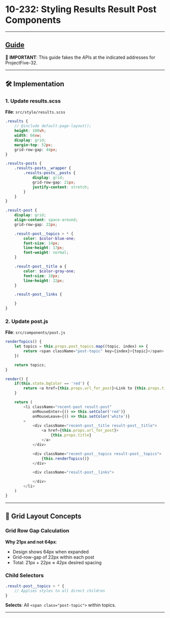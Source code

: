 # 10-232: Styling Results Result Post Components

---
**[Guide](https://devcamp.com/pt-full-stack-development-javascript-python-react/guide/styling-results-result-post-components)**
---

🎯 **IMPORTANT**: This guide fakes the APIs at the indicated addresses for ProjectFive-32.

---

## 🛠️ Implementation

### 1. Update results.scss

**File**: `src/style/results.scss`

```scss
.results {
    // @include default-page-layout();
    height: 100vh;
    width: 66vw;
    display: grid;
    margin-top: 52px;
    grid-row-gap: 44px;
}

.results-posts {
    .results-posts__wrapper {
        .results-posts__posts {
            display: grid;
            grid-row-gap: 21px;
            justify-content: stretch;
        }
    }
}

.result-post {
    display: grid;
    align-content: space-around;
    grid-row-gap: 22px;

    .result-post__topics > * {
        color: $color-blue-one;
        font-size: 14px;
        line-height: 17px;
        font-weight: normal;
    }

    .result-post__title a {
        color: $color-gray-one;
        font-size: 18px;
        line-height: 22px;
    }

    .result-post__links {

    }
}
```

### 2. Update post.js

**File**: `src/components/post.js`

```javascript
renderTopics() {
    let topics = this.props.post_topics.map((topic, index) => {
        return <span className="post-topic" key={index}>{topic}</span>
    })

    return topics;
}

render() {
    if(this.state.bgColor == 'red') {
        return <a href={this.props.url_for_post}>Link to {this.props.title}</a>
    }

    return (
        <li className="recent-post result-post"
            onMouseEnter={() => this.setColor('red')}
            onMouseLeave={() => this.setColor('white')}
        >
            <div className="recent-post__title result-post__title">
                <a href={this.props.url_for_post}>
                    {this.props.title}
                </a>
            </div>

            <div className="recent-post__topics result-post__topics">
                {this.renderTopics()}
            </div>

            <div className="result-post__links">

            </div>
        </li>
    )
}
```

---

## 📧 Grid Layout Concepts

### Grid Row Gap Calculation

**Why 21px and not 64px**:
- Design shows 64px when expanded
- Grid-row-gap of 22px within each post
- Total: 21px + 22px ≈ 42px desired spacing

### Child Selectors

```scss
.result-post__topics > * {
    // Applies styles to all direct children
}
```

**Selects**: All `<span class="post-topic">` within topics.

---
